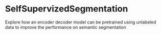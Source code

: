 # SelfSupervizedSegmentation
Explore how an encoder decoder model can be pretrained using unlabeled data to improve the performance on semantic segmentation
